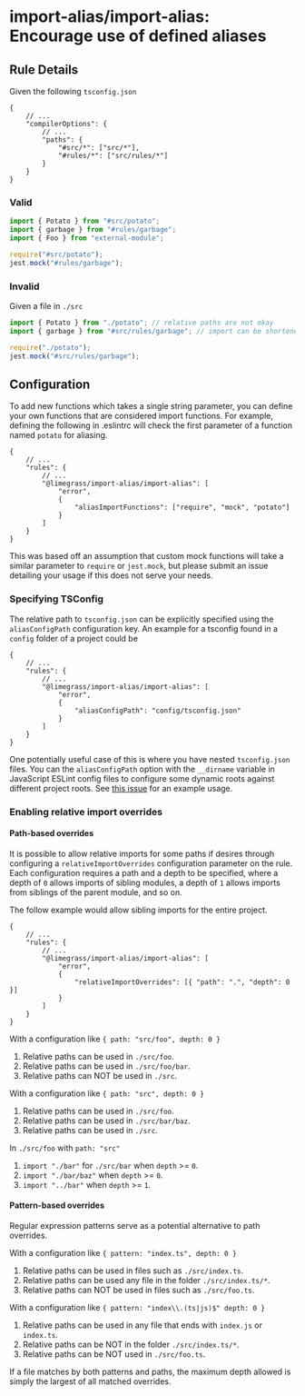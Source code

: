 # import-alias/import-alias: Encourage use of defined aliases

## Rule Details

Given the following `tsconfig.json`

```jsonc
{
    // ...
    "compilerOptions": {
        // ...
        "paths": {
            "#src/*": ["src/*"],
            "#rules/*": ["src/rules/*"]
        }
    }
}
```

### Valid

```ts
import { Potato } from "#src/potato";
import { garbage } from "#rules/garbage";
import { Foo } from "external-module";

require("#src/potato");
jest.mock("#rules/garbage");
```

### Invalid

Given a file in `./src`

```ts
import { Potato } from "./potato"; // relative paths are not okay
import { garbage } from "#src/rules/garbage"; // import can be shortened

require("./potato");
jest.mock("#src/rules/garbage");
```

## Configuration

To add new functions which takes a single string parameter,
you can define your own functions that are considered import functions.
For example, defining the following in .eslintrc will check the first
parameter of a function named `potato` for aliasing.

```jsonc
{
    // ...
    "rules": {
        // ...
        "@limegrass/import-alias/import-alias": [
            "error",
            {
                "aliasImportFunctions": ["require", "mock", "potato"]
            }
        ]
    }
}
```

This was based off an assumption that custom mock functions will take a similar
parameter to `require` or `jest.mock`, but please submit an issue detailing
your usage if this does not serve your needs.

### Specifying TSConfig

The relative path to `tsconfig.json` can be explicitly specified using the `aliasConfigPath`
configuration key. An example for a tsconfig found in a `config` folder of a project could be

```jsonc
{
    // ...
    "rules": {
        // ...
        "@limegrass/import-alias/import-alias": [
            "error",
            {
                "aliasConfigPath": "config/tsconfig.json"
            }
        ]
    }
}
```

One potentially useful case of this is where you have nested `tsconfig.json` files.
You can the `aliasConfigPath` option with the `__dirname` variable in JavaScript ESLint config files
to configure some dynamic roots against different project roots.
See [this issue](https://github.com/Limegrass/eslint-plugin-import-alias/issues/15#issuecomment-1998548874) for an example usage.

### Enabling relative import overrides

#### Path-based overrides

It is possible to allow relative imports for some paths if desires through configuring
a `relativeImportOverrides` configuration parameter on the rule. Each configuration requires
a path and a depth to be specified, where a depth of `0` allows imports of sibling modules,
a depth of `1` allows imports from siblings of the parent module, and so on.

The follow example would allow sibling imports for the entire project.

```jsonc
{
    // ...
    "rules": {
        // ...
        "@limegrass/import-alias/import-alias": [
            "error",
            {
                "relativeImportOverrides": [{ "path": ".", "depth": 0 }]
            }
        ]
    }
}
```

With a configuration like `{ path: "src/foo", depth: 0 }`

1. Relative paths can be used in `./src/foo`.
2. Relative paths can be used in `./src/foo/bar`.
3. Relative paths can NOT be used in `./src`.

With a configuration like `{ path: "src", depth: 0 }`

1. Relative paths can be used in `./src/foo`.
2. Relative paths can be used in `./src/bar/baz`.
3. Relative paths can be used in `./src`.

In `./src/foo` with `path: "src"`

1. `import "./bar"` for `./src/bar` when `depth` \>= `0`.
2. `import "./bar/baz"` when `depth` \>= `0`.
3. `import "../bar"` when `depth` \>= `1`.

#### Pattern-based overrides

Regular expression patterns serve as a potential alternative to path overrides.

With a configuration like `{ pattern: "index.ts", depth: 0 }`

1. Relative paths can be used in files such as `./src/index.ts`.
1. Relative paths can be used any file in the folder `./src/index.ts/*`.
1. Relative paths can NOT be used in files such as `./src/foo.ts`.

With a configuration like `{ pattern: "index\\.(ts|js)$" depth: 0 }`

1. Relative paths can be used in any file that ends with `index.js` or `index.ts`.
1. Relative paths can be NOT in the folder `./src/index.ts/*`.
1. Relative paths can be NOT used in `./src/foo.ts`.

If a file matches by both patterns and paths, the maximum depth allowed is simply
the largest of all matched overrides.
